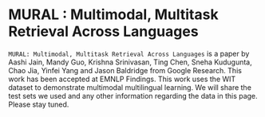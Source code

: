 # MURAL : Multimodal, Multitask Retrieval Across Languages


`MURAL: Multimodal, Multitask Retrieval Across Languages` is a paper by Aashi Jain, Mandy Guo, Krishna Srinivasan, Ting Chen, Sneha Kudugunta, 
Chao Jia, Yinfei Yang and Jason Baldridge from Google Research. This work has been accepted at EMNLP Findings. This work uses the WIT dataset
to demonstrate multimodal multilingual learning. We will share the test sets we used and any other information regarding the data in this page.
Please stay tuned.

